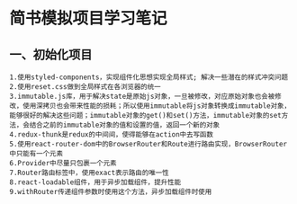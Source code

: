 # 简书模拟项目学习笔记
## 一、初始化项目
    1.使用styled-components，实现组件化思想实现全局样式; 解决一些潜在的样式冲突问题
    2.使用reset.css做到全局样式在各浏览器的统一
    3.immutable.js库，用于解决state是原始js对象，一旦被修改，对应原始对象也会被修改，使用深拷贝也会带来性能的损耗；所以使用immutable将js对象转换成immutable对象，能够很好的解决这些问题；immutable对象的get()和set()方法，immutable对象的set方法，会结合之前的immutable对象的值和设置的值，返回一个新的对象
    4.redux-thunk是redux的中间间，使得能够在action中去写函数
    5.使用react-router-dom中的BrowserRouter和Route进行路由实现，BrowserRouter中只能有一个元素
    6.Provider中尽量只包裹一个元素
    7.Router路由标签中，使用exact表示路由的唯一性
    8.react-loadable组件，用于异步加载组件，提升性能
    9.withRouter传递组件参数时使用这个方法，异步加载组件时使用